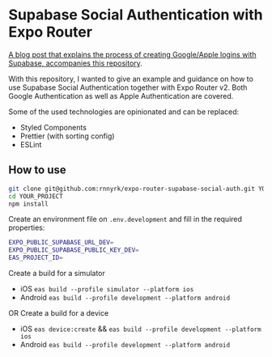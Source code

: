 # Supabase Social Authentication with Expo Router

[A blog post that explains the process of creating Google/Apple logins with Supabase, accompanies this repository](https://rnny.nl/blog/expo-supabase-social-auth).

With this repository, I wanted to give an example and guidance on how to use Supabase Social Authentication together with Expo Router v2. Both Google Authentication as well as Apple Authentication are covered.

Some of the used technologies are opinionated and can be replaced:

- Styled Components
- Prettier (with sorting config)
- ESLint

## How to use

```sh
git clone git@github.com:rnnyrk/expo-router-supabase-social-auth.git YOUR_PROJECT
cd YOUR_PROJECT
npm install
```

Create an environment file on `.env.development` and fill in the required properties:

```bash
EXPO_PUBLIC_SUPABASE_URL_DEV=
EXPO_PUBLIC_SUPABASE_PUBLIC_KEY_DEV=
EAS_PROJECT_ID=
```

Create a build for a simulator

- iOS `eas build --profile simulator --platform ios`
- Android `eas build --profile development --platform android`

OR Create a build for a device

- iOS `eas device:create` && `eas build --profile development --platform ios`
- Android `eas build --profile development --platform android`
